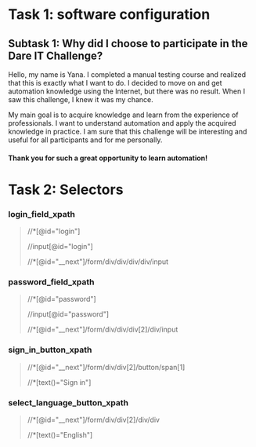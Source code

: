 # Task 1: software configuration
## Subtask 1: Why did I choose to participate in the Dare IT Challenge?
Hello, my name is Yana. I completed a manual testing course and realized that this is exactly what I want to do. I decided to move on and get automation knowledge using the Internet, but there was no result. When I saw this challenge, I knew it was my chance.

My main goal is to acquire knowledge and learn from the experience of professionals. I want to understand automation and apply the acquired knowledge in practice. I am sure that this challenge will be interesting and useful for all participants and for me personally.
#### Thank you for such a great opportunity to learn automation!

# Task 2: Selectors
### login_field_xpath
> //*[@id="login"]
>
> //input[@id="login"]
>
> //*[@id="__next"]/form/div/div/div/div/input

### password_field_xpath
> //*[@id="password"]
> 
> //input[@id="password"]
> 
> //*[@id="__next"]/form/div/div/div[2]/div/input

### sign_in_button_xpath
> //*[@id="__next"]/form/div/div[2]/button/span[1]
> 
> //*[text()="Sign in"]

### select_language_button_xpath
> //*[@id="__next"]/form/div/div[2]/div/div
> 
> //*[text()="English"]